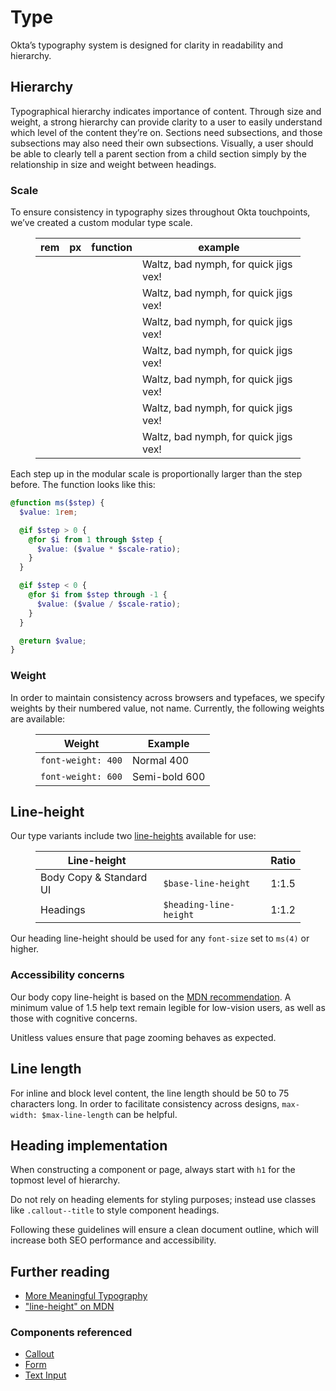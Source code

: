 # Type

Okta’s typography system is designed for clarity in readability and hierarchy.

## Hierarchy

Typographical hierarchy indicates importance of content. Through size and weight, a strong hierarchy can provide clarity to a user to easily understand which level of the content they’re on. Sections need subsections, and those subsections may also need their own subsections. Visually, a user should be able to clearly tell a parent section from a child section simply by the relationship in size and weight between headings.

### Scale

To ensure consistency in typography sizes throughout Okta touchpoints, we’ve created a custom modular type scale.

<figure class="ods-table--figure">
  <table class="ods-table type-sample--table">
    <thead>
      <tr>
        <th scope="column">
          rem
        </th>
        <th scope="column">
          px
        </th>
        <th scope="column">
          function
        </th>
        <th scope="column">
          example
        </th>
      </tr>
    </thead>
    <tbody>
      <tr class="type-sample">
        <td class="type-sample--rem"></td>
        <td class="type-sample--px"></td>
        <td class="type-sample--function"></td>
        <td class="type-sample--example">Waltz, bad nymph, for quick jigs vex!</td>
      </tr>
      <tr class="type-sample">
        <td class="type-sample--rem"></td>
        <td class="type-sample--px"></td>
        <td class="type-sample--function"></td>
        <td class="type-sample--example">Waltz, bad nymph, for quick jigs vex!</td>
      </tr>
      <tr class="type-sample">
        <td class="type-sample--rem"></td>
        <td class="type-sample--px"></td>
        <td class="type-sample--function"></td>
        <td class="type-sample--example">Waltz, bad nymph, for quick jigs vex!</td>
      </tr>
      <tr class="type-sample">
        <td class="type-sample--rem"></td>
        <td class="type-sample--px"></td>
        <td class="type-sample--function"></td>
        <td class="type-sample--example">Waltz, bad nymph, for quick jigs vex!</td>
      </tr>
      <tr class="type-sample">
        <td class="type-sample--rem"></td>
        <td class="type-sample--px"></td>
        <td class="type-sample--function"></td>
        <td class="type-sample--example">Waltz, bad nymph, for quick jigs vex!</td>
      </tr>
      <tr class="type-sample">
        <td class="type-sample--rem"></td>
        <td class="type-sample--px"></td>
        <td class="type-sample--function"></td>
        <td class="type-sample--example">Waltz, bad nymph, for quick jigs vex!</td>
      </tr>
      <tr class="type-sample">
        <td class="type-sample--rem"></td>
        <td class="type-sample--px"></td>
        <td class="type-sample--function"></td>
        <td class="type-sample--example">Waltz, bad nymph, for quick jigs vex!</td>
      </tr>
    </tbody>
  </table>
</figure>

Each step up in the modular scale is proportionally larger than the step before. The function looks like this:

```scss
@function ms($step) {
  $value: 1rem;

  @if $step > 0 {
    @for $i from 1 through $step {
      $value: ($value * $scale-ratio);
    }
  }

  @if $step < 0 {
    @for $i from $step through -1 {
      $value: ($value / $scale-ratio);
    }
  }

  @return $value;
}
```

### Weight

In order to maintain consistency across browsers and typefaces, we specify weights by their numbered value, not name. Currently, the following weights are available:

<figure class="ods-table--figure">
  <table class="ods-table">
    <thead>
      <tr>
        <th scope="column">
          Weight
        </th>
        <th scope="column">
          Example
        </th>
      </tr>
    </thead>
    <tbody>
      <tr>
        <td>
          <code>font-weight: 400</code>
        </td>
        <td class="type-sample--400">
          Normal 400
        </td>
      </tr>
      <tr>
        <td>
          <code>font-weight: 600</code>
        </td>
        <td class="type-sample--600">
          Semi-bold 600
        </td>
      </tr>
    </tbody>
  </table>
</figure>

## Line-height

Our type variants include two <a href="https://developer.mozilla.org/en-US/docs/Web/CSS/line-height">line-heights</a> available for use:

<figure class="ods-table--figure">
  <table class="ods-table">
    <thead>
      <tr>
        <th scope="column">
          Line-height
        </th>
        <th scope="column"
          Variable
        </th>
        <th scope="column">
          Ratio
        </th>
      </tr>
    </thead>
    <tbody>
      <tr>
        <td>
          Body Copy &amp; Standard UI
        </td>
        <td>
          <code>$base-line-height</code>
        </td>
        <td>
          1:1.5
        </td>
      </tr>
      <tr>
        <td>
          Headings
        </td>
        <td>
          <code>$heading-line-height</code>
        </td>
        <td>
          1:1.2
        </td>
      </tr>
    </tbody>
  </table>
</figure>

Our heading line-height should be used for any `font-size` set to `ms(4)` or higher.

### Accessibility concerns

Our body copy line-height is based on the <a href="https://developer.mozilla.org/en-US/docs/Web/CSS/line-height#Accessibility_concerns">MDN recommendation</a>. A minimum value of 1.5 help text remain legible for low-vision users, as well as those with cognitive concerns.

Unitless values ensure that page zooming behaves as expected.

## Line length

For inline and block level content, the line length should be 50 to 75 characters long. In order to facilitate consistency across designs, `max-width: $max-line-length` can be helpful.

## Heading implementation

When constructing a component or page, always start with <code>h1</code> for the topmost level of hierarchy.

Do not rely on heading elements for styling purposes; instead use classes like <code>.callout--title</code> to style component headings.

Following these guidelines will ensure a clean document outline, which will increase both SEO performance and accessibility.

## Further reading

<ul>
  <li>
    <a href="https://alistapart.com/article/more-meaningful-typography">More Meaningful Typography</a>
  </li>
  <li>
    <a href="https://developer.mozilla.org/en-US/docs/Web/CSS/line-height">"line-height" on MDN</a>
  </li>
</ul>

### Components referenced

<ul>
  <li>
    <a href="/components/callout.html">Callout</a>
  </li>
  <li>
    <a href="/components/forms.html">Form</a>
  </li>
  <li>
    <a href="/components/text-input.html">Text Input</a>
  </li>
</ul>
